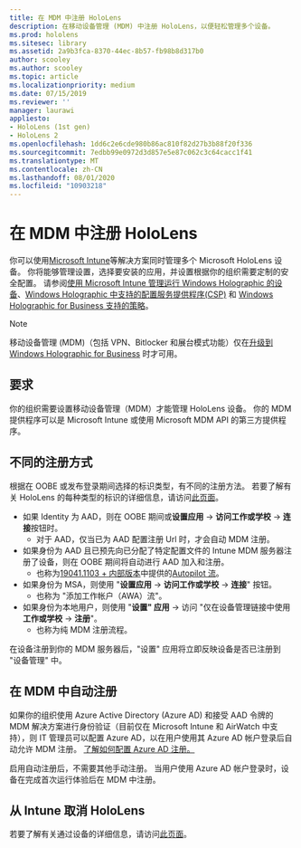 ```yaml
---
title: 在 MDM 中注册 HoloLens
description: 在移动设备管理 (MDM) 中注册 HoloLens，以便轻松管理多个设备。
ms.prod: hololens
ms.sitesec: library
ms.assetid: 2a9b3fca-8370-44ec-8b57-fb98b8d317b0
author: scooley
ms.author: scooley
ms.topic: article
ms.localizationpriority: medium
ms.date: 07/15/2019
ms.reviewer: ''
manager: laurawi
appliesto:
- HoloLens (1st gen)
- HoloLens 2
ms.openlocfilehash: 1dd6c2e6cde980b86ac810f82d27b3b88f20f336
ms.sourcegitcommit: 7edbb99e0972d3d857e5e87c062c3c64cacc1f41
ms.translationtype: MT
ms.contentlocale: zh-CN
ms.lasthandoff: 08/01/2020
ms.locfileid: "10903218"
---
```

# 在 MDM 中注册 HoloLens

你可以使用[Microsoft Intune](https://docs.microsoft.com/intune/windows-holographic-for-business)等解决方案同时管理多个 Microsoft HoloLens 设备。 你将能够管理设置，选择要安装的应用，并设置根据你的组织需要定制的安全配置。 请参阅[使用 Microsoft Intune 管理运行 Windows Holographic 的设备](https://docs.microsoft.com/intune/windows-holographic-for-business)、[Windows Holographic 中支持的配置服务提供程序(CSP)](https://msdn.microsoft.com/windows/hardware/commercialize/customize/mdm/configuration-service-provider-reference#hololens) 和 [Windows Holographic for Business 支持的策略](https://msdn.microsoft.com/windows/hardware/commercialize/customize/mdm/policy-configuration-service-provider#hololenspolicies)。

> [!NOTE]
> 移动设备管理 (MDM)（包括 VPN、Bitlocker 和展台模式功能）仅在[升级到 Windows Holographic for Business](hololens1-upgrade-enterprise.md) 时才可用。

## 要求

 你的组织需要设置移动设备管理（MDM）才能管理 HoloLens 设备。 你的 MDM 提供程序可以是 Microsoft Intune 或使用 Microsoft MDM API 的第三方提供程序。
 
## 不同的注册方式

根据在 OOBE 或发布登录期间选择的标识类型，有不同的注册方法。 若要了解有关 HoloLens 的每种类型的标识的详细信息，请访问[此页面](hololens-identity.md)。

- 如果 Identity 为 AAD，则在 OOBE 期间或**设置应用**  ->  **访问工作或学校**  ->  **连接**按钮时。
    - 对于 AAD，仅当已为 AAD 配置注册 Url 时，才会自动 MDM 注册。
- 如果身份为 AAD 且已预先向已分配了特定配置文件的 Intune MDM 服务器注册了设备，则在 OOBE 期间将自动进行 AAD 加入和注册。
    - 也称为[19041.1103 + 内部版本](hololens-release-notes.md#windows-holographic-version-2004)中提供的[Autopilot 流](hololens2-autopilot.md)。
- 如果身份为 MSA，则使用 "**设置应用**  ->  **访问工作或学校**  ->  **连接**" 按钮。
    - 也称为 "添加工作帐户（AWA）流"。
- 如果身份为本地用户，则使用 "**设置" 应用**  ->  访问 "仅在设备管理链接中使用**工作或学校**  ->  **注册**"。
    - 也称为纯 MDM 注册流程。

在设备注册到你的 MDM 服务器后，"设置" 应用将立即反映设备是否已注册到 "设备管理" 中。

## 在 MDM 中自动注册

如果你的组织使用 Azure Active Directory (Azure AD) 和接受 AAD 令牌的 MDM 解决方案进行身份验证（目前仅在 Microsoft Intune 和 AirWatch 中支持），则 IT 管理员可以配置 Azure AD，以在用户使用其 Azure AD 帐户登录后自动允许 MDM 注册。 [了解如何配置 Azure AD 注册。](https://docs.microsoft.com/mem/intune/enrollment/windows-enroll#enable-windows-10-automatic-enrollment)

启用自动注册后，不需要其他手动注册。 当用户使用 Azure AD 帐户登录时，设备在完成首次运行体验后在 MDM 中注册。

## 从 Intune 取消 HoloLens

若要了解有关通过设备的详细信息，请访问[此页面](https://docs.microsoft.com/windows/client-management/mdm/disconnecting-from-mdm-unenrollment)。 
